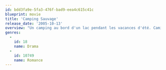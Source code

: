 ```yaml
---
id: bdd3fa9e-5fa3-476f-bad9-eea4c615c41c
blueprint: movie
title: 'Camping Sauvage'
release_date: '2005-10-13'
overview: "Un camping au bord d'un lac pendant les vacances d'été. Camille, 17 ans, y traîne son ennui coincée entre ses parents et son petit ami. Elle rencontre Blaise, la quarantaine, tout juste embauché comme moniteur de voile. Camille et Blaise connaissent tous deux ce même mal de vivre qui les rapproche et les éloigne des autres. Mais leur complicité alimente la rumeur d'une liaison qui exaspère leur entourage et déchaîne les passions. Ils se lancent alors à corps perdus dans une dangereuse histoire d'amour..."
genres:
  -
    id: 18
    name: Drama
  -
    id: 10749
    name: Romance
---
```

